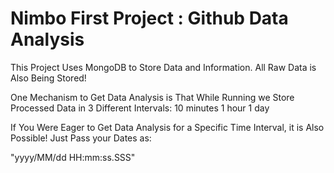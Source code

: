 # Nimbo First Project : Github Data Analysis

This Project Uses MongoDB to Store Data and Information.
All Raw Data is Also Being Stored!

One Mechanism to Get Data Analysis is That While Running we Store Processed Data in 3 Different Intervals:
10 minutes
1 hour
1 day

If You Were Eager to Get Data Analysis for a Specific Time Interval, it is Also Possible!
Just Pass your Dates as:

"yyyy/MM/dd HH:mm:ss.SSS"

